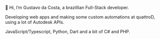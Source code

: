 👋 Hi, I’m Gustavo da Costa, a brazillian Full-Stack developer.

Developing web apps and making some custom automations at quattroD, using a lot of Autodesk APIs.

JavaScript/Typescript, Python, Dart and a bit of C# and PHP. 

<!---
GusBTB/GusBTB is a ✨ special ✨ repository because its `README.md` (this file) appears on your GitHub profile.
You can click the Preview link to take a look at your changes.
--->
